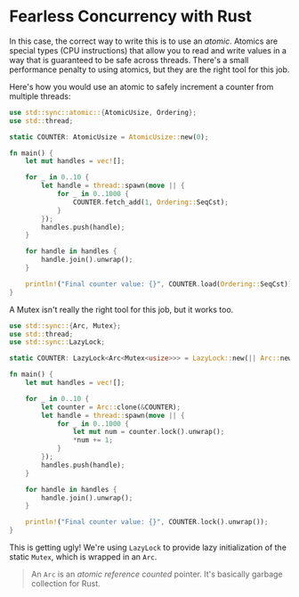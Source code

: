 # Fearless Concurrency with Rust

In this case, the correct way to write this is to use an *atomic*. Atomics are special types (CPU instructions) that allow you to read and write values in a way that is guaranteed to be safe across threads. There's a small performance penalty to using atomics, but they are the right tool for this job.

Here's how you would use an atomic to safely increment a counter from multiple threads:

```rust
use std::sync::atomic::{AtomicUsize, Ordering};
use std::thread;

static COUNTER: AtomicUsize = AtomicUsize::new(0);

fn main() {
    let mut handles = vec![];

    for _ in 0..10 {
        let handle = thread::spawn(move || {
            for _ in 0..1000 {
                COUNTER.fetch_add(1, Ordering::SeqCst);
            }
        });
        handles.push(handle);
    }

    for handle in handles {
        handle.join().unwrap();
    }

    println!("Final counter value: {}", COUNTER.load(Ordering::SeqCst));
}
```

A Mutex isn't really the right tool for this job, but it works too.

```rust
use std::sync::{Arc, Mutex};
use std::thread;
use std::sync::LazyLock;

static COUNTER: LazyLock<Arc<Mutex<usize>>> = LazyLock::new(|| Arc::new(Mutex::new(0)));

fn main() {
    let mut handles = vec![];

    for _ in 0..10 {
        let counter = Arc::clone(&COUNTER);
        let handle = thread::spawn(move || {
            for _ in 0..1000 {
                let mut num = counter.lock().unwrap();
                *num += 1;
            }
        });
        handles.push(handle);
    }

    for handle in handles {
        handle.join().unwrap();
    }

    println!("Final counter value: {}", COUNTER.lock().unwrap());
}
```

This is getting ugly! We're using `LazyLock` to provide lazy initialization of the static `Mutex`, which is wrapped in an `Arc`.

> An `Arc` is an *atomic reference counted* pointer. It's basically garbage collection for Rust.